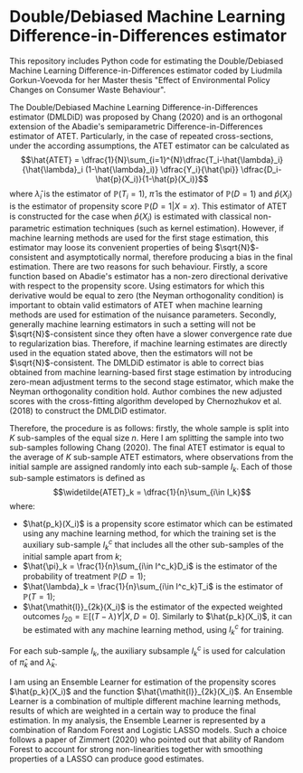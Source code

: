# Double/Debiased Machine Learning Difference-in-Differences estimator

This repository includes Python code for estimating the Double/Debiased Machine Learning Difference-in-Differences estimator coded by Liudmila Gorkun-Voevoda for her Master thesis "Effect of Environmental Policy Changes on Consumer Waste Behaviour".

The Double/Debiased Machine Learning Difference-in-Differences estimator (DMLDiD) was proposed by Chang (2020) and is an orthogonal extension of the Abadie's semiparametric Difference-in-Differences estimator of ATET. Particularly, in the case of repeated cross-sections, under the according assumptions, the ATET estimator can be calculated as $$\hat{ATET} = \dfrac{1}{N}\sum_{i=1}^{N}\dfrac{T_i-\hat{\lambda}_i}{\hat{\lambda}_i (1-\hat{\lambda}_i)} \dfrac{Y_i}{\hat{\pi}} \dfrac{D_i-\hat{p}(X_i)}{1-\hat{p}(X_i)}$$
where $\hat{\lambda}_i$ is the estimator of $\mathbb{P}(T_i=1)$, $\hat{\pi}$ is the estimator of $\mathbb{P}(D=1)$ and $\hat{p}(X_i)$ is the estimator of propensity score $\mathbb{P}(D=1|X=x)$. 
This estimator of ATET is constructed for the case when $\hat{p}(X_i)$ is estimated with classical non-parametric estimation techniques (such as kernel estimation). 
However, if machine learning methods are used for the first stage estimation, this estimator may loose its convenient properties of being $\sqrt{N}$-consistent and asymptotically normal, therefore producing a bias in the final estimation. There are two reasons for such behaviour. 
Firstly, a score function based on Abadie's estimator has a non-zero directional derivative with respect to the propensity score. Using estimators for which this derivative would be equal to zero (the Neyman orthogonality condition) is important to obtain valid estimators of ATET when machine learning methods are used for estimation of the nuisance parameters. 
Secondly, generally machine learning estimators in such a setting will not be $\sqrt{N}$-consistent since they often have a slower convergence rate due to regularization bias. Therefore, if machine learning estimates are directly used in the equation stated above, then the estimators will not be $\sqrt{N}$-consistent.
The DMLDiD estimator is able to correct bias obtained from machine learning-based first stage estimation by introducing zero-mean adjustment terms to the second stage estimator, which make the Neyman orthogonality condition hold. Author combines the new adjusted scores with the cross-fitting algorithm developed by Chernozhukov et al. (2018) to construct the DMLDiD estimator.

Therefore, the procedure is as follows: firstly, the whole sample is split into $K$ sub-samples of the equal size $n$. Here I am splitting the sample into two sub-samples following Chang (2020). The final ATET estimator is equal to the average of $K$ sub-sample ATET estimators, where observations from the initial sample are assigned randomly into each sub-sample $I_k$. Each of those sub-sample estimators is defined as $$\widetilde{ATET}_k = \dfrac{1}{n}\sum_{i\in I_k}$$
where:
* $\hat{p_k}(X_i)$ is a propensity score estimator which can be estimated using any machine learning method, for which the training set is the auxiliary sub-sample $I^c_k$ that includes all the other sub-samples of the initial sample apart from $k$;
* $\hat{\pi}_k = \frac{1}{n}\sum_{i\in I^c_k}D_i$ is the estimator of the probability of treatment $\mathbb{P}(D=1)$;
* $\hat{\lambda}_k = \frac{1}{n}\sum_{i\in I^c_k}T_i$ is the estimator of $\mathbb{P}(T = 1)$;
* $\hat{\mathit{l}}_{2k}(X_i)$ is the estimator of the expected weighted outcomes $\mathit{l}_{20} = \mathbb{E}\left[\left( T -\lambda \right) Y | X, D = 0\right]$. Similarly to $\hat{p_k}(X_i)$, it can be estimated with any machine learning method, using $I^c_k$ for training.

For each sub-sample $I_k$, the auxiliary subsample $I^c_k$ is used for calculation of $\hat{\pi}_k$ and $\hat{\lambda}_k$.

I am using an Ensemble Learner for estimation of the propensity scores $\hat{p_k}(X_i)$ and the function $\hat{\mathit{l}}_{2k}(X_i)$. An Ensemble Learner is a combination of multiple different machine learning methods, results of which are weighted in a certain way to produce the final estimation. In my analysis, the Ensemble Learner is represented by a combination of Random Forest and Logistic LASSO models. Such a choice follows a paper of Zimmert (2020) who pointed out that ability of Random Forest to account for strong non-linearities together with smoothing properties of a LASSO can produce good estimates. 
